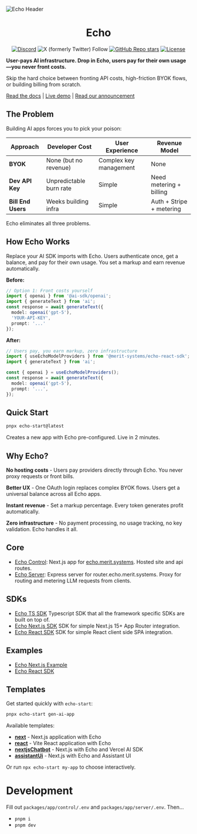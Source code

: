 ![Echo Header](./imgs/header_gif.gif)

<div align="center">
  
# Echo

</div>

  <div align="center">
    
  [![Discord](https://img.shields.io/discord/1382120201713352836?style=flat&logo=discord&logoColor=white&label=Discord)](https://discord.gg/merit) 
  ![X (formerly Twitter) Follow](https://img.shields.io/twitter/follow/merit_systems) 
  [![GitHub Repo stars](https://img.shields.io/github/stars/Merit-Systems/echo?style=social)](https://github.com/Merit-Systems/echo) 
  [![License](https://img.shields.io/badge/License-Apache%202.0-blue.svg)](https://opensource.org/licenses/Apache-2.0)

  </div>

**User-pays AI infrastructure. Drop in Echo, users pay for their own usage—you never front costs.**

Skip the hard choice between fronting API costs, high-friction BYOK flows, or building billing from scratch.

[Read the docs](https://echo.merit.systems/docs) | [Live demo](https://echo-next-image.vercel.app/) | [Read our announcement](https://www.merit.systems/blog/echo)

## The Problem

Building AI apps forces you to pick your poison:

| Approach           | Developer Cost          | User Experience        | Revenue Model            |
| ------------------ | ----------------------- | ---------------------- | ------------------------ |
| **BYOK**           | None (but no revenue)   | Complex key management | None                     |
| **Dev API Key**    | Unpredictable burn rate | Simple                 | Need metering + billing  |
| **Bill End Users** | Weeks building infra    | Simple                 | Auth + Stripe + metering |

Echo eliminates all three problems.

## How Echo Works

Replace your AI SDK imports with Echo. Users authenticate once, get a balance, and pay for their own usage. You set a markup and earn revenue automatically.

**Before:**

```typescript
// Option 1: Front costs yourself
import { openai } from '@ai-sdk/openai';
import { generateText } from 'ai';
const response = await generateText({
  model: openai('gpt-5'),
  'YOUR-API-KEY',
  prompt: '...'
});

```

**After:**

```typescript
// Users pay, you earn markup, zero infrastructure
import { useEchoModelProviders } from '@merit-systems/echo-react-sdk';
import { generateText } from 'ai';

const { openai } = useEchoModelProviders();
const response = await generateText({
  model: openai('gpt-5'),
  prompt: '...',
});
```

## Quick Start

```bash
pnpx echo-start@latest
```

Creates a new app with Echo pre-configured. Live in 2 minutes.

## Why Echo?

**No hosting costs** - Users pay providers directly through Echo. You never proxy requests or front bills.

**Better UX** - One OAuth login replaces complex BYOK flows. Users get a universal balance across all Echo apps.

**Instant revenue** - Set a markup percentage. Every token generates profit automatically.

**Zero infrastructure** - No payment processing, no usage tracking, no key validation. Echo handles it all.

## Core

- [Echo Control](./packages/app/control): Next.js app for [echo.merit.systems](https://echo.merit.systems). Hosted site and api routes.
- [Echo Server](./packages/app/server): Express server for router.echo.merit.systems. Proxy for routing and metering LLM requests from clients.

## SDKs

- [Echo TS SDK](./packages/sdk/ts) Typescript SDK that all the framework specific SDKs are built on top of.
- [Echo Next.js SDK](./packages/sdk/next) SDK for simple Next.js 15+ App Router integration.
- [Echo React SDK](./packages/sdk/react) SDK for simple React client side SPA integration.

## Examples

- [Echo Next.js Example](./packages/sdk/examples/next)
- [Echo React SDK](./packages/sdk/examples/vite)

## Templates

Get started quickly with `echo-start`:

```bash
pnpx echo-start gen-ai-app
```

Available templates:

- **[next](./templates/next)** - Next.js application with Echo
- **[react](./templates/react)** - Vite React application with Echo
- **[nextjsChatbot](./templates/nextjs-chatbot)** - Next.js with Echo and Vercel AI SDK
- **[assistantUi](./templates/assistant-ui)** - Next.js with Echo and Assistant UI

Or run `npx echo-start my-app` to choose interactively.

# Development

Fill out `packages/app/control/.env` and `packages/app/server/.env`. Then...

- `pnpm i`
- `pnpm dev`
